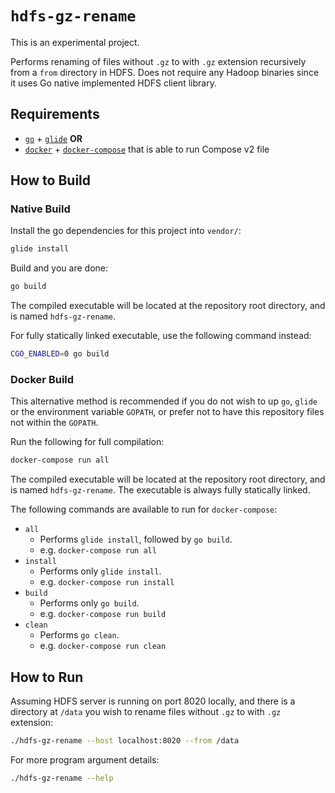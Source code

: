 # `hdfs-gz-rename`

This is an experimental project.

Performs renaming of files without `.gz` to with `.gz` extension recursively
from a `from` directory in HDFS. Does not require any Hadoop binaries since it
uses Go native implemented HDFS client library.

## Requirements

* [`go`](https://golang.org/dl/) + [`glide`](https://glide.sh/) **OR**
* [`docker`](https://www.docker.com/get-docker) +
  [`docker-compose`](https://docs.docker.com/compose/install/) that is able to
  run Compose v2 file

## How to Build

### Native Build

Install the go dependencies for this project into `vendor/`:

```bash
glide install
```

Build and you are done:

```bash
go build
```

The compiled executable will be located at the repository root directory, and is
named `hdfs-gz-rename`.

For fully statically linked executable, use the following command instead:

```bash
CGO_ENABLED=0 go build
```

### Docker Build

This alternative method is recommended if you do not wish to up `go`, `glide` or
the environment variable `GOPATH`, or prefer not to have this repository files
not within the `GOPATH`.

Run the following for full compilation:

```bash
docker-compose run all
```

The compiled executable will be located at the repository root directory, and is
named `hdfs-gz-rename`. The executable is always fully statically linked.

The following commands are available to run for `docker-compose`:

* `all`
  * Performs `glide install`, followed by `go build`.
  * e.g. `docker-compose run all`
* `install`
  * Performs only `glide install`.
  * e.g. `docker-compose run install`
* `build`
  * Performs only `go build`.
  * e.g. `docker-compose run build`
* `clean`
  * Performs `go clean`.
  * e.g. `docker-compose run clean`

## How to Run

Assuming HDFS server is running on port 8020 locally, and there is a directory
at `/data` you wish to rename files without `.gz` to with `.gz` extension:

```bash
./hdfs-gz-rename --host localhost:8020 --from /data
```

For more program argument details:

```bash
./hdfs-gz-rename --help
```
